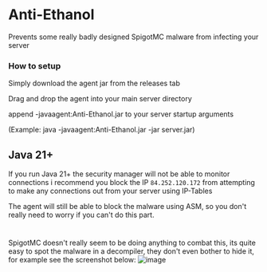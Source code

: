 
# Anti-Ethanol

Prevents some really badly designed SpigotMC malware from infecting your server


### How to setup
Simply download the agent jar from the releases tab

Drag and drop the agent into your main server directory

append -javaagent:Anti-Ethanol.jar to your server startup arguments

(Example: java -javaagent:Anti-Ethanol.jar -jar server.jar)

## Java 21+
If you run Java 21+ the security manager will not be able to monitor connections
i recommend you block the IP `84.252.120.172` from attempting to make any connections out from your server using IP-Tables

The agent will still be able to block the malware using ASM, so you don't really need to worry if you can't do this part.






#
SpigotMC doesn't really seem to be doing anything to combat this,
its quite easy to spot the malware in a decompiler, they don't even bother to hide it, for example see the screenshot below:
![image](https://github.com/user-attachments/assets/73a6a933-3a2f-4242-b877-6bc04b7858aa)
